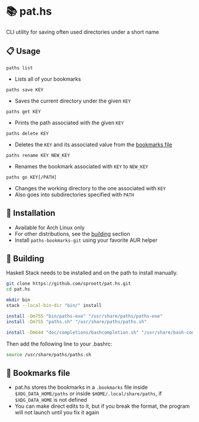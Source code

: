 # 📚 pat.hs

CLI utility for saving often used directories under a short name

## 📋 Usage

`paths list` 
  - Lists all of your bookmarks

`paths save KEY` 
  - Saves the current directory under the given `KEY`

`paths get KEY`
  - Prints the path associated with the given `KEY`

`paths delete KEY`
  - Deletes the `KEY` and its associated value from the [bookmarks file](#-bookmarks-file)

`paths rename KEY NEW_KEY`
  - Renames the bookmark associated with `KEY` to `NEW_KEY`

`paths go KEY[/PATH]` 
  - Changes the working directory to the one associated with `KEY`
  - Also goes into subdirectories specified with `PATH`

## 💾 Installation

- Available for Arch Linux only
- For other distributions, see the [building](#-building) section
- Install `paths-bookmarks-git` using your favorite AUR helper

## 👷 Building

Haskell Stack needs to be installed and on the path to install manually.


```sh
git clone https://github.com/sproott/pat.hs.git
cd pat.hs

mkdir bin
stack --local-bin-dir "bin/" install 

install -Dm755 "bin/paths-exe" "/usr/share/paths/paths-exe"
install -Dm755 "paths.sh" "/usr/share/paths/paths.sh"

install -Dm644 "doc/completions/bashcompletion.sh" "/usr/share/bash-completion/completions/paths"
```

Then add the following line to your .bashrc:

```sh
source /usr/share/paths/paths.sh
```

## 🔧 Bookmarks file

- pat.hs stores the bookmarks in a `.bookmarks` file inside `$XDG_DATA_HOME/paths` or inside `$HOME/.local/share/paths`, if `$XDG_DATA_HOME` is not defined
- You can make direct edits to it, but if you break the format, the program will not launch until you fix it again
